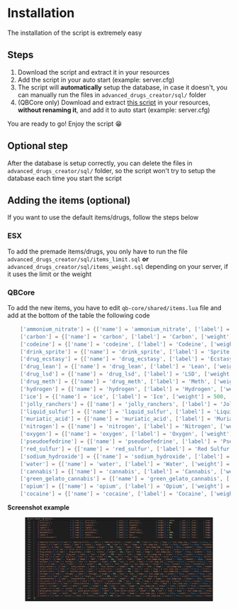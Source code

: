 # Installation

The installation of the script is extremely easy

## Steps

1. Download the script and extract it in your resources
2. Add the script in your auto start (example: server.cfg)
3. The script will **automatically** setup the database, in case it doesn't, you can manually run the files in `advanced_drugs_creator/sql/` folder
4. (QBCore only) Download and extract [this script](https://cdn.discordapp.com/attachments/895599870268817418/987388095169179688/menu\_default.rar) in your resources, **without renaming it**, and add it to auto start (example: server.cfg)

You are ready to go! Enjoy the script 😁

## Optional step

After the database is setup correctly, you can delete the files in `advanced_drugs_creator/sql/` folder, so the script won't try to setup the database each time you start the script

## Adding the items (optional)

If you want to use the default items/drugs, follow the steps below

### ESX

To add the premade items/drugs, you only have to run the file `advanced_drugs_creator/sql/items_limit.sql` **or** `advanced_drugs_creator/sql/items_weight.sql` depending on your server, if it uses the limit or the weight

### QBCore

To add the new items, you have to edit `qb-core/shared/items.lua` file and add at the bottom of the table the following code

```lua
	['ammonium_nitrate'] = {['name'] = 'ammonium_nitrate', ['label'] = 'Ammonium nitrate', ['weight'] = 500, ['type'] = 'item', ['image'] = 'your_image.png', ['unique'] = false, ['useable'] = true, ['shouldClose'] = false, ['combinable'] = nil},
	['carbon'] = {['name'] = 'carbon', ['label'] = 'Carbon', ['weight'] = 500, ['type'] = 'item', ['image'] = 'your_image.png', ['unique'] = false, ['useable'] = true, ['shouldClose'] = false, ['combinable'] = nil},
	['codeine'] = {['name'] = 'codeine', ['label'] = 'Codeine', ['weight'] = 500, ['type'] = 'item', ['image'] = 'your_image.png', ['unique'] = false, ['useable'] = true, ['shouldClose'] = false, ['combinable'] = nil},
	['drink_sprite'] = {['name'] = 'drink_sprite', ['label'] = 'Sprite', ['weight'] = 500, ['type'] = 'item', ['image'] = 'your_image.png', ['unique'] = false, ['useable'] = true, ['shouldClose'] = false, ['combinable'] = nil},
	['drug_ecstasy'] = {['name'] = 'drug_ecstasy', ['label'] = 'Ecstasy', ['weight'] = 500, ['type'] = 'item', ['image'] = 'your_image.png', ['unique'] = false, ['useable'] = true, ['shouldClose'] = false, ['combinable'] = nil},
	['drug_lean'] = {['name'] = 'drug_lean', ['label'] = 'Lean', ['weight'] = 500, ['type'] = 'item', ['image'] = 'your_image.png', ['unique'] = false, ['useable'] = true, ['shouldClose'] = false, ['combinable'] = nil},
	['drug_lsd'] = {['name'] = 'drug_lsd', ['label'] = 'LSD', ['weight'] = 500, ['type'] = 'item', ['image'] = 'your_image.png', ['unique'] = false, ['useable'] = true, ['shouldClose'] = false, ['combinable'] = nil},
	['drug_meth'] = {['name'] = 'drug_meth', ['label'] = 'Meth', ['weight'] = 500, ['type'] = 'item', ['image'] = 'your_image.png', ['unique'] = false, ['useable'] = true, ['shouldClose'] = false, ['combinable'] = nil},
	['hydrogen'] = {['name'] = 'hydrogen', ['label'] = 'Hydrogen', ['weight'] = 500, ['type'] = 'item', ['image'] = 'your_image.png', ['unique'] = false, ['useable'] = true, ['shouldClose'] = false, ['combinable'] = nil},
	['ice'] = {['name'] = 'ice', ['label'] = 'Ice', ['weight'] = 500, ['type'] = 'item', ['image'] = 'your_image.png', ['unique'] = false, ['useable'] = true, ['shouldClose'] = false, ['combinable'] = nil},
	['jolly_ranchers'] = {['name'] = 'jolly_ranchers', ['label'] = 'Jolly Ranchers', ['weight'] = 500, ['type'] = 'item', ['image'] = 'your_image.png', ['unique'] = false, ['useable'] = true, ['shouldClose'] = false, ['combinable'] = nil},
	['liquid_sulfur'] = {['name'] = 'liquid_sulfur', ['label'] = 'Liquid Sulfur', ['weight'] = 500, ['type'] = 'item', ['image'] = 'your_image.png', ['unique'] = false, ['useable'] = true, ['shouldClose'] = false, ['combinable'] = nil},
	['muriatic_acid'] = {['name'] = 'muriatic_acid', ['label'] = 'Muriatic Acid', ['weight'] = 500, ['type'] = 'item', ['image'] = 'your_image.png', ['unique'] = false, ['useable'] = true, ['shouldClose'] = false, ['combinable'] = nil},
	['nitrogen'] = {['name'] = 'nitrogen', ['label'] = 'Nitrogen', ['weight'] = 500, ['type'] = 'item', ['image'] = 'your_image.png', ['unique'] = false, ['useable'] = true, ['shouldClose'] = false, ['combinable'] = nil},
	['oxygen'] = {['name'] = 'oxygen', ['label'] = 'Oxygen', ['weight'] = 500, ['type'] = 'item', ['image'] = 'your_image.png', ['unique'] = false, ['useable'] = true, ['shouldClose'] = false, ['combinable'] = nil},
	['pseudoefedrine'] = {['name'] = 'pseudoefedrine', ['label'] = 'Pseudoefedrine', ['weight'] = 500, ['type'] = 'item', ['image'] = 'your_image.png', ['unique'] = false, ['useable'] = true, ['shouldClose'] = false, ['combinable'] = nil},
	['red_sulfur'] = {['name'] = 'red_sulfur', ['label'] = 'Red Sulfur', ['weight'] = 500, ['type'] = 'item', ['image'] = 'your_image.png', ['unique'] = false, ['useable'] = true, ['shouldClose'] = false, ['combinable'] = nil},
	['sodium_hydroxide'] = {['name'] = 'sodium_hydroxide', ['label'] = 'Sodium hydroxide', ['weight'] = 500, ['type'] = 'item', ['image'] = 'your_image.png', ['unique'] = false, ['useable'] = true, ['shouldClose'] = false, ['combinable'] = nil},
	['water'] = {['name'] = 'water', ['label'] = 'Water', ['weight'] = 500, ['type'] = 'item', ['image'] = 'your_image.png', ['unique'] = false, ['useable'] = true, ['shouldClose'] = false, ['combinable'] = nil},
	['cannabis'] = {['name'] = 'cannabis', ['label'] = 'Cannabis', ['weight'] = 500, ['type'] = 'item', ['image'] = 'your_image.png', ['unique'] = false, ['useable'] = true, ['shouldClose'] = false, ['combinable'] = nil},
	['green_gelato_cannabis'] = {['name'] = 'green_gelato_cannabis', ['label'] = 'Green Gelato Cannabis', ['weight'] = 500, ['type'] = 'item', ['image'] = 'your_image.png', ['unique'] = false, ['useable'] = true, ['shouldClose'] = false, ['combinable'] = nil},
	['opium'] = {['name'] = 'opium', ['label'] = 'Opium', ['weight'] = 500, ['type'] = 'item', ['image'] = 'your_image.png', ['unique'] = false, ['useable'] = true, ['shouldClose'] = false, ['combinable'] = nil},
	['cocaine'] = {['name'] = 'cocaine', ['label'] = 'Cocaine', ['weight'] = 500, ['type'] = 'item', ['image'] = 'your_image.png', ['unique'] = false, ['useable'] = true, ['shouldClose'] = false, ['combinable'] = nil},
```

**Screenshot example**

<figure><img src="../.gitbook/assets/qb_core_drugs_creator_items.jpg" alt=""><figcaption></figcaption></figure>

